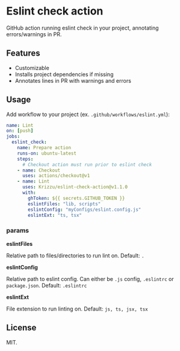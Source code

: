 # Eslint check action

GitHub action running eslint check in your project, annotating errors/warnings in PR.


## Features

- Customizable
- Installs project dependencies if missing
- Annotates lines in PR with warnings and errors

## Usage

Add workflow to your project (ex. `.github/workflows/eslint.yml`):

```yaml
name: Lint
on: [push]
jobs:
  eslint_check:
    name: Prepare action
    runs-on: ubuntu-latest
    steps:
      # Checkout action must run prior to eslint check
    - name: Checkout 
      uses: actions/checkout@v1
    - name: Lint
      uses: Krizzu/eslint-check-action@v1.1.0
      with:
        ghToken: ${{ secrets.GITHUB_TOKEN }}
        eslintFiles: "lib, scripts"
        eslintConfig: "myConfigs/eslint.config.js"
        eslintExt: "ts, tsx"
```

### params

**eslintFiles**

Relative path to files/directories to run lint on.
Default: `.`


**eslintConfig**

Relative path to eslint config. Can either be `.js` config, `.eslintrc` or `package.json`.
Default: `.eslintrc`


**eslintExt**

File extension to run linting on.
Default: `js, ts, jsx, tsx`

## License

MIT.

